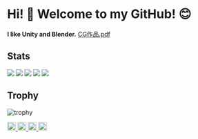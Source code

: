 # Hi! 👋 Welcome to my GitHub! 😊
**I like Unity and Blender.**
[CG作品.pdf](https://github.com/user-attachments/files/16138143/CG.pdf)

<!--
**ryosuke-shi/ryosuke-shi** is a ✨ _special_ ✨ repository because its `README.md` (this file) appears on your GitHub profile.

Here are some ideas to get you started:

- 🔭 I’m currently working on ...
- 🌱 I’m currently learning ...
- 👯 I’m looking to collaborate on ...
- 🤔 I’m looking for help with ...
- 💬 Ask me about ...
- 📫 How to reach me: ...
- 😄 Pronouns: ...
- ⚡ Fun fact: ...
-->

## Stats
![](http://github-profile-summary-cards.vercel.app/api/cards/profile-details?username=ryosuke-shi&theme=gruvbox)
![](http://github-profile-summary-cards.vercel.app/api/cards/repos-per-language?username=ryosuke-shi&theme=gruvbox)
![](http://github-profile-summary-cards.vercel.app/api/cards/most-commit-language?username=ryosuke-shi&theme=gruvbox)
![](http://github-profile-summary-cards.vercel.app/api/cards/stats?username=ryosuke-shi&theme=gruvbox)
![](http://github-profile-summary-cards.vercel.app/api/cards/productive-time?username=ryosuke-shi&theme=gruvbox&utcOffset=9)

## Trophy
![trophy](https://github-profile-trophy.vercel.app/?username=ryosuke-shi&theme=gruvbox)

<p align="left">
  <a href="https://github.com/ryosuke-shi">
    <img height="20" src="https://komarev.com/ghpvc/?username=ryosuke-shi" />
  </a>
  <a href="https://github.com/ryosuke-shi">
    <img height="20" src="https://img.shields.io/github/followers/ryosuke-shi?label=follow&logo=github&style=flat" />
  </a>
  <a href="http://qiita.com/getto_getto">
    <img height="20" src="https://qiita-badge.apiapi.app/s/getto_getto/posts.svg" />
  </a>
  <a href="http://qiita.com/getto_getto">
    <img height="20" src="https://qiita-badge.apiapi.app/s/getto_getto/contributions.svg" />
  </a>
</p>

